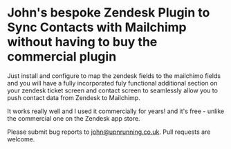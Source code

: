# John's bespoke Zendesk Plugin to Sync Contacts with Mailchimp without having to buy the commercial plugin

Just install and configure to map the zendesk fields to the mailchimo fields and you will have a fully incorporated fuly functional additional section on your zendesk ticket screen and contact screen to seamlessly allow you to push contact data from Zendesk to Mailchimp.

It works really well and I used it commercially for years! and it's free - unlike the commercial one on the Zendesk app store.

Please submit bug reports to [john@upnrunning.co.uk](). Pull requests are welcome.
